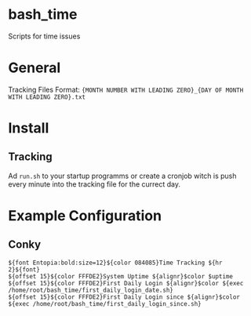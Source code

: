 # bash_time
Scripts for time issues

# General
Tracking Files Format: `{MONTH NUMBER WITH LEADING ZERO}_{DAY OF MONTH WITH LEADING ZERO}.txt`   


# Install

## Tracking
Ad `run.sh` to your startup programms or create a cronjob witch is push every minute into the tracking file for the currect day.  


# Example Configuration
## Conky
```
${font Entopia:bold:size=12}${color 084085}Time Tracking ${hr 2}${font}
${offset 15}${color FFFDE2}System Uptime ${alignr}$color $uptime
${offset 15}${color FFFDE2}First Daily Login ${alignr}$color ${exec /home/root/bash_time/first_daily_login_date.sh}
${offset 15}${color FFFDE2}First Daily Login since ${alignr}$color ${exec /home/root/bash_time/first_daily_login_since.sh}
```
